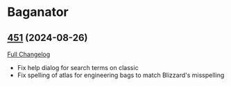 # Baganator

## [451](https://github.com/Baganator/Baganator/tree/451) (2024-08-26)
[Full Changelog](https://github.com/Baganator/Baganator/compare/450...451) 

- Fix help dialog for search terms on classic  
- Fix spelling of atlas for engineering bags to match Blizzard's misspelling  
